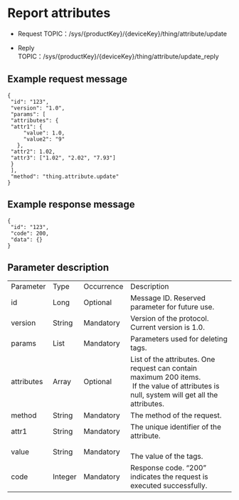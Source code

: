 # Report attributes

- Request TOPIC：/sys/{productKey}/{deviceKey}/thing/attribute/update

- Reply TOPIC：/sys/{productKey}/{deviceKey}/thing/attribute/update_reply

## Example request message

```
{
 "id": "123",
 "version": "1.0",
 "params": [
 "attributes": {
 "attr1": {
     "value": 1.0,
     "value2": "9"
   },
 "attr2": 1.02,
 "attr3": ["1.02", "2.02", "7.93"]
 }
 ],
 "method": "thing.attribute.update"
}

```

## Example response message

```
{
 "id": "123",
 "code": 200,
 "data": {}
}

```

## Parameter description

<table>
  <tr>
    <td>Parameter</td>
    <td>Type</td>
    <td>Occurrence</td>
    <td>Description</td>
  </tr>
  <tr>
    <td>id</td>
    <td>Long</td>
    <td>Optional</td>
    <td>Message ID. Reserved parameter for future use.</td>
  </tr>
  <tr>
    <td>version</td>
    <td>String</td>
    <td>Mandatory</td>
    <td>Version of the protocol. Current version is   1.0.</td>
  </tr>
  <tr>
    <td>params</td>
    <td>List</td>
    <td>Mandatory</td>
    <td>Parameters used for deleting tags.</td>
  </tr>
  <tr>
    <td>attributes </td>
    <td>Array </td>
    <td>Optional</td>
    <td>List of the attributes. One request can contain maximum 200   items.<br>
       If the value of attributes is null, system   will get all the attributes.  </td>
  </tr>
  <tr>
    <td>method</td>
    <td>String</td>
    <td>Mandatory</td>
    <td>The method of the request.</td>
  </tr>
  <tr>
    <td>attr1</td>
    <td>String </td>
    <td>Mandatory</td>
    <td>The unique   identifier of the attribute. </td>
  </tr>
  <tr>
    <td>value</td>
    <td>String</td>
    <td>Mandatory</td>
    <td><br>
      The value of the tags. </td>
  </tr>
  <tr>
    <td>code</td>
    <td>Integer</td>
    <td>Mandatory</td>
    <td>Response code. &ldquo;200&rdquo; indicates the request is   executed successfully.</td>
  </tr>
</table>
